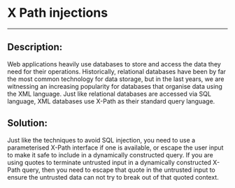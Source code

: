 # X Path injections
-------

## Description:

Web applications heavily use databases to store and access the data they need for their
operations. Historically, relational databases have been by far the most common
technology for data storage, but in the last years, we are witnessing an increasing
popularity for databases that organise data using the XML language.
Just like relational databases are accessed via SQL language, XML databases use X-Path as
their standard query language.

## Solution:

Just like the techniques to avoid SQL injection, you need to use a parameterised X-Path
interface if one is available, or escape the user input to make it safe to include in a
dynamically constructed query. If you are using quotes to terminate untrusted input in a
dynamically constructed X-Path query, then you need to escape that quote in the untrusted
input to ensure the untrusted data can not try to break
out of that quoted context.
